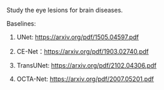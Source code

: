 Study the eye lesions for brain diseases.

Baselines:

1) UNet: https://arxiv.org/pdf/1505.04597.pdf

2) CE-Net：https://arxiv.org/pdf/1903.02740.pdf

3) TransUNet: https://arxiv.org/pdf/2102.04306.pdf

4) OCTA-Net: https://arxiv.org/pdf/2007.05201.pdf










        